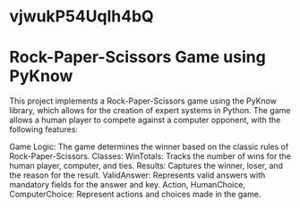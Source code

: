 # vjwukP54Uqlh4bQ

# Rock-Paper-Scissors Game using PyKnow

This project implements a Rock-Paper-Scissors game using the PyKnow library, which allows for the creation of expert systems in Python. 
The game allows a human player to compete against a computer opponent, with the following features:

Game Logic: The game determines the winner based on the classic rules of Rock-Paper-Scissors.
Classes:
WinTotals: Tracks the number of wins for the human player, computer, and ties.
Results: Captures the winner, loser, and the reason for the result.
ValidAnswer: Represents valid answers with mandatory fields for the answer and key.
Action, HumanChoice, ComputerChoice: Represent actions and choices made in the game.
